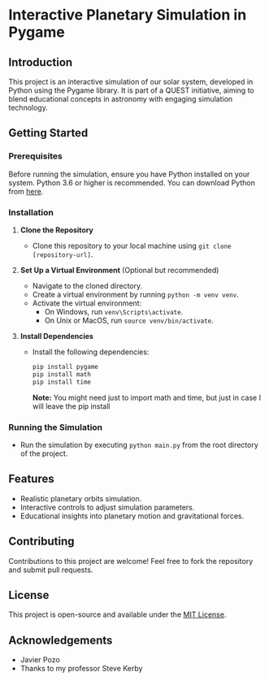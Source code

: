 # Interactive Planetary Simulation in Pygame

## Introduction
This project is an interactive simulation of our solar system, developed in Python using the Pygame library. It is part of a QUEST initiative, aiming to blend educational concepts in astronomy with engaging simulation technology.

## Getting Started

### Prerequisites
Before running the simulation, ensure you have Python installed on your system. Python 3.6 or higher is recommended. You can download Python from [here](https://www.python.org/downloads/).

### Installation
1. **Clone the Repository**
   - Clone this repository to your local machine using `git clone [repository-url]`.

2. **Set Up a Virtual Environment** (Optional but recommended)
   - Navigate to the cloned directory.
   - Create a virtual environment by running `python -m venv venv`.
   - Activate the virtual environment:
     - On Windows, run `venv\Scripts\activate`.
     - On Unix or MacOS, run `source venv/bin/activate`.

3. **Install Dependencies**
   - Install the following dependencies:
     ```sh
     pip install pygame
     pip install math
     pip install time
     ```
     **Note:** You might need just to import math and time, but just in case I will leave the pip install

### Running the Simulation
- Run the simulation by executing `python main.py` from the root directory of the project.

## Features
- Realistic planetary orbits simulation.
- Interactive controls to adjust simulation parameters.
- Educational insights into planetary motion and gravitational forces.

## Contributing
Contributions to this project are welcome! Feel free to fork the repository and submit pull requests.

## License
This project is open-source and available under the [MIT License](LICENSE).

## Acknowledgements
- Javier Pozo
- Thanks to my professor Steve Kerby
